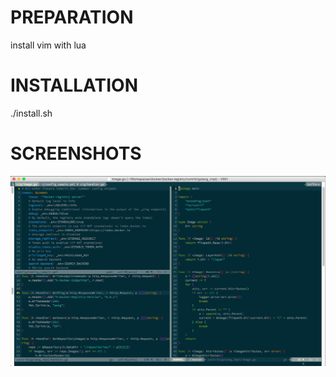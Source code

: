 # PREPARATION

install vim with lua

# INSTALLATION

./install.sh

# SCREENSHOTS
![image](screenshots/2015-01-13_2.png)
